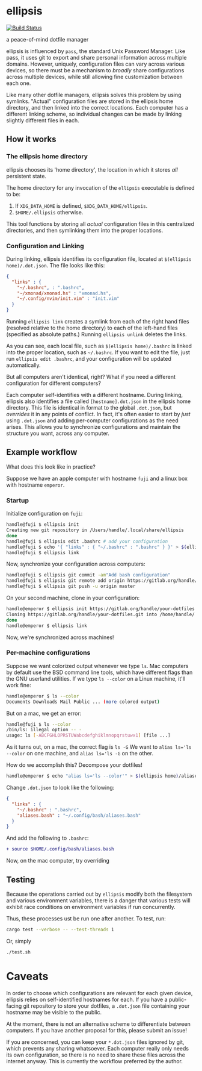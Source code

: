 # ellipsis

[![Build Status](https://travis-ci.org/ndrewtl/ellipsis.svg?branch=master)](https://travis-ci.org/ndrewtl/ellipsis)

a peace-of-mind dotfile manager

ellipsis is influenced by `pass`, the standard Unix Password Manager. Like pass,
it uses git to export and share personal information across multiple domains.
However, uniquely, configuration files can vary across various devices, so there
must be a mechanism to _broadly_ share configurations across multiple devices,
while still allowing fine customization between each one.

Like many other dotfile managers, ellipsis solves this problem by using
symlinks. "Actual" configuration files are stored in the ellipsis home
directory, and then linked into the correct locations. Each computer has a
different linking scheme, so individual changes can be made by linking slightly
different files in each.

## How it works

### The ellipsis home directory

ellipsis chooses its 'home directory', the location in which it stores _all_
persistent state.

The home directory for any invocation of the `ellipsis` executable is defined to
be:

1. If `XDG_DATA_HOME` is defined, `$XDG_DATA_HOME/ellipsis`.
2. `$HOME/.ellipsis` otherwise.

This tool functions by storing all _actual_ configuration files in this
centralized directories, and then symlinking them into the proper locations.

### Configuration and Linking

During linking, ellipsis identifies its configuration file, located at
`$(ellipsis home)/.dot.json`. The file looks like this:

```json
{
  "links" : {
    "~/.bashrc", : ".bashrc",
    "~/xmonad/xmonad.hs" : "xmonad.hs",
    "~/.config/nvim/init.vim" : "init.vim"
  }
}
```

Running `ellipsis link` creates a symlink from each of the right hand files
(resolved relative to the home directory) to each of the left-hand files
(specified as absolute paths.) Running `ellipsis unlink` deletes the links.

As you can see, each local file, such as `$(ellipsis home)/.bashrc` is linked
into the proper location, such as `~/.bashrc`. If you want to edit the file,
just run `ellipsis edit .bashrc`, and your configuration will be updated
automatically.

But all computers aren't identical, right? What if you need a different
configuration for different computers?

Each computer self-identifies with a different hostname. During linking,
ellipsis also identifies a file called `[hostname].dot.json` in the ellipsis
home directory. This file is identical in format to the global `.dot.json`, but
_overrides_ it in any points of conflict. In fact, it's often easier to start
by _just_ using `.dot.json` and adding per-computer configurations as the need
arises. This allows you to synchronize configurations and maintain the structure
you want, across any computer.

## Example workflow

What does this look like in practice?

Suppose we have an apple computer with hostname `fuji` and a linux box with
hostname `emperor`.

### Startup

Initialize configuration on `fuji`:

```sh
handle@fuji $ ellipsis init
Creating new git repository in /Users/handle/.local/share/ellipsis
done
handle@fuji $ ellipsis edit .bashrc # add your configuration
handle@fuji $ echo '{ "links" : { "~/.bashrc" : ".bashrc" } }' > $(ellipsis home)/.dot.json
handle@fuji $ ellipsis link
```

Now, synchronize your configuration across computers:
```sh
handle@fuji $ ellipsis git commit -am"Add bash configuration"
handle@fuji $ ellipsis git remote add origin https://gitlab.org/handle/your-dotfiles.git
handle@fuji $ ellipsis git push -u origin master
```

On your second machine, clone in your configuration:
```sh
handle@emperor $ ellipsis init https://gitlab.org/handle/your-dotfiles.git
Cloning https://gitlab.org/handle/your-dotfiles.git into /home/handle/.local/share/ellipsis
done
handle@emperor $ ellipsis link
```

Now, we're synchronized across machines!

### Per-machine configurations

Suppose we want colorized output whenever we type `ls`. Mac computers by default
use the BSD command line tools, which have different flags than the GNU userland
utilities. If we type `ls --color` on a Linux machine, it'll work fine:
```sh
handle@emperor $ ls --color
Documents Downloads Mail Public ... (more colored output)
```

But on a mac, we get an error:
```sh
handle@fuji $ ls --color
/bin/ls: illegal option -- -
usage: ls [-ABCFGHLOPRSTUWabcdefghiklmnopqrstuwx1] [file ...]
```

As it turns out, on  a mac, the correct flag is `ls -G` We want to `alias ls='ls
--color` on one machine, and `alias ls='ls -G` on the other.

How do we accomplish this? Decompose your dotfiles!
```sh
handle@emperor $ echo "alias ls='ls --color'" > $(ellipsis home)/aliases.bash
```

Change `.dot.json` to look like the following:
```json
{
  "links" : {
    "~/.bashrc" : ".bashrc",
    "aliases.bash" : "~/.config/bash/aliases.bash"
  }
}
```

And add the following to `.bashrc`:
```diff
+ source $HOME/.config/bash/aliases.bash
```

Now, on the mac computer, try overriding

## Testing

Because the operations carried out by `ellipsis` modify both the filesystem and
various environment variables, there is a danger that various tests will exhibit
race conditions on environment variables if run concurrently.

Thus, these processes ust be run one after another. To test, run:
```sh
cargo test --verbose -- --test-threads 1
```

Or, simply
```sh
./test.sh
```

# Caveats
In order to choose which configurations are relevant for each given device,
ellipsis relies on self-identified hostnames for each. If you have a
public-facing git repository to store your dotfiles, a `.dot.json` file
containing your hostname may be visible to the public.

At the moment, there is not an alternative scheme to differentiate between
computers. If you have another proposal for this, please submit an issue!

If you are concerned, you can keep your `*.dot.json` files ignored by git, which
prevents any sharing whatsoever. Each computer really only needs its own
configuration, so there is no need to share these files across the internet
anyway. This is currently the workflow preferred by the author.
